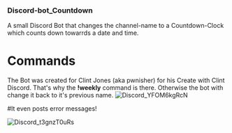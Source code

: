 ### Discord-bot_Countdown
A small Discord Bot that changes the channel-name to a Countdown-Clock which counts down towarrds a date and time.

# Commands
The Bot was created for Clint Jones (aka pwnisher) for his Create with Clint Discord. That's why the **!weekly** command is there.
Otherwise the bot with change it back to it's previous name.
![Discord_YFOM6kgRcN](https://user-images.githubusercontent.com/39304197/109067877-63e2c780-76ef-11eb-8792-00d465a31282.png)

#It even posts error messages!

![Discord_t3gnzT0uRs](https://user-images.githubusercontent.com/39304197/109068533-49f5b480-76f0-11eb-85dd-252439e6336a.png)
